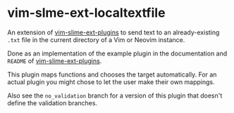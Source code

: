 # vim-slme-ext-localtextfile

An extension of [vim-slime-ext-plugins](https://github.com/jpalardy/vim-slime-ext-plugins) to send text to an already-existing `.txt` file in the current directory of a Vim or Neovim instance.

Done as an implementation of the example plugin in the documentation and `README` of [vim-slime-ext-plugins](https://github.com/jpalardy/vim-slime-ext-plugins).


This plugin maps functions and chooses the target automatically. For an actual plugin you might chose to let the user make their own mappings.

Also see the `no_validation` branch for a version of this plugin that doesn't define the validation branches.
